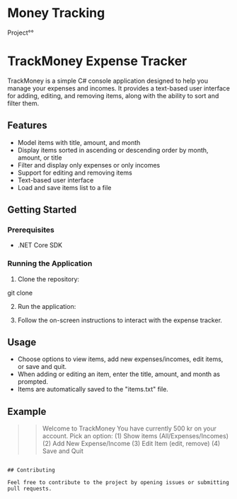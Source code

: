 # Money Tracking
Project°°

# TrackMoney Expense Tracker

TrackMoney is a simple C# console application designed to help you manage your expenses and incomes. It provides a text-based user interface for adding, editing, and removing items, along with the ability to sort and filter them.

## Features

- Model items with title, amount, and month
- Display items sorted in ascending or descending order by month,  amount, or title
- Filter and display only expenses or only incomes
- Support for editing and removing items
- Text-based user interface
- Load and save items list to a file

## Getting Started

### Prerequisites

- .NET Core SDK

### Running the Application

1. Clone the repository:

git clone 


2. Run the application:

3. Follow the on-screen instructions to interact with the expense tracker.

## Usage

- Choose options to view items, add new expenses/incomes, edit items, or save and quit.
- When adding or editing an item, enter the title, amount, and month as prompted.
- Items are automatically saved to the "items.txt" file.

## Example

>> Welcome to TrackMoney
>> You have currently 500 kr on your account.
>> Pick an option:
>> (1) Show items (All/Expenses/Incomes)
>> (2) Add New Expense/Income
>> (3) Edit Item (edit, remove)
>> (4) Save and Quit
```

## Contributing

Feel free to contribute to the project by opening issues or submitting pull requests.



